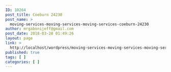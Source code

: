 ```yaml
---
ID: 10264
post_title: Coeburn 24230
post_name: >
  moving-services-moving-services-moving-services-coeburn-24230
author: mrgabonijeff@gmail.com
post_date: 2018-03-28 01:49:26
layout: page
link: >
  http://localhost/wordpress/moving-services-moving-services-moving-services-coeburn-24230/
published: true
tags: [ ]
categories: [ ]
---
```

